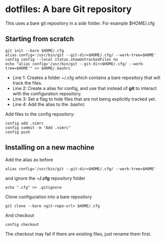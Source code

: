 # dotfiles: A bare Git repository

This uses a bare git repository in a _side_ folder. For example $HOME/.cfg

## Starting from scratch

```
git init --bare $HOME/.cfg
alias config='/usr/bin/git --git-dir=$HOME/.cfg/ --work-tree=$HOME'
config config --local status.showUntrackedFiles no
echo "alias config='/usr/bin/git --git-dir=$HOME/.cfg/ --work-tree=$HOME'" >> $HOME/.bashrc
```

* Line 1: Creates a folder ~/.cfg which contains a bare repository that will track the files.
* Line 2: Create a alias for config, and use that instead of **git** to interact with the configuration repository.
* Line 3: Set a flag to hide files that are not being explicitly tracked yet.
* Line 4: Add the alias to the .bashrc

Add files to the config repository:

```
config add .vimrc
config commit -m "Add .vimrc"
config push
```

## Installing on a new machine

Add the alias as before

```
alias config='/usr/bin/git --git-dir=$HOME/.cfg/ --work-tree=$HOME'
```

and ignore the **~/.cfg** repository folder

```
echo ".cfg" >> .gitignore
```

Clone configuration into a bare repository

```
git clone --bare <git-repo-url> $HOME/.cfg
```

And checkout

```
config checkout
```

The checkout may fail if there are existing files, just rename them first.
